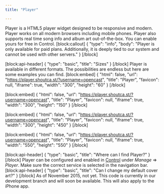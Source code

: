 ```yaml
---
title: "Player"

---
```

Player is a HTML5 player widget designed to be responsive and modern. Player works on all modern browsers including mobile phones. Player also supports real time song info and album art out-of-the-box. You can enable yours for free in Control.
[block:callout]
{
  "type": "info",
  "body": "Player is only available for paid plans. Additionally, it is deeply tied to our system and cannot be used with other servers."
}
[/block]

[block:api-header]
{
  "type": "basic",
  "title": "Sizes"
}
[/block]
Player is available in different formats. The possibilities are endless but here are some examples you can find.
[block:embed]
{
  "html": false,
  "url": "https://player.shoutca.st/?username=opencast",
  "title": "Player",
  "favicon": null,
  "iframe": true,
  "width": "300",
  "height": "60"
}
[/block]

[block:embed]
{
  "html": false,
  "url": "https://player.shoutca.st/?username=opencast",
  "title": "Player",
  "favicon": null,
  "iframe": true,
  "width": "300",
  "height": "150"
}
[/block]

[block:embed]
{
  "html": false,
  "url": "https://player.shoutca.st/?username=opencast",
  "title": "Player",
  "favicon": null,
  "iframe": true,
  "width": "300",
  "height": "450"
}
[/block]

[block:embed]
{
  "html": false,
  "url": "https://player.shoutca.st/?username=opencast",
  "title": "Player",
  "favicon": null,
  "iframe": true,
  "width": "550",
  "height": "550"
}
[/block]

[block:api-header]
{
  "type": "basic",
  "title": "Where can I find Player?"
}
[/block]
Player can be configured and enabled in [Control](doc:log-in) under *Manage* ⇒ *Player*. Make sure the correct service is selected in the navigation bar.
[block:api-header]
{
  "type": "basic",
  "title": "Can I change my default cover art?"
}
[/block]
As of November 2015, not yet. This code is currently in our development branch and will soon be available. This will also apply to the iPhone app.